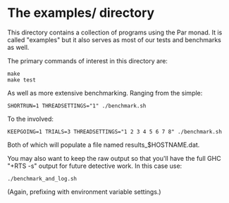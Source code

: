 
The examples/ directory
=======================

This directory contains a collection of programs using the Par monad.
It is called "examples" but it also serves as most of our tests and
benchmarks as well.

The primary commands of interest in this directory are:

    make
    make test

As well as more extensive benchmarking.  Ranging from the simple:

    SHORTRUN=1 THREADSETTINGS="1" ./benchmark.sh

To the involved:

    KEEPGOING=1 TRIALS=3 THREADSETTINGS="1 2 3 4 5 6 7 8" ./benchmark.sh 

Both of which will populate a file named results_$HOSTNAME.dat.  

You may also want to keep the raw output so that you'll have the full
GHC "+RTS -s" output for future detective work.  In this case use:

    ./benchmark_and_log.sh 

(Again, prefixing with environment variable settings.)


